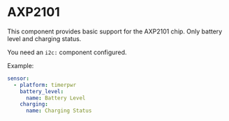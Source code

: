 # AXP2101

This component provides basic support for the AXP2101 chip.  Only battery level and charging status.

You need an `i2c:` component configured.

Example:
```yaml
sensor:
  - platform: timerpwr
    battery_level:
      name: Battery Level
    charging:
      name: Charging Status
```
